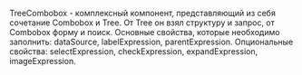 TreeCombobox - комплексный компонент, представляющий из себя сочетание Combobox и Tree. От Tree он взял структуру и запрос, от Combobox форму и поиск.
Основные свойства, которые необходимо заполнить: dataSource, labelExpression, parentExpression.
Опциональные свойства: selectExpression, checkExpression, expandExpression, imageExpression.
